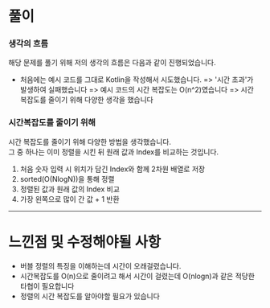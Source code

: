 # 풀이

### 생각의 흐름
해당 문제를 풀기 위해 저의 생각의 흐름은 다음과 같이 진행되었습니다.

- 처음에는 예시 코드를 그대로 Kotlin을 작성해서 시도했습니다.
=> '시간 초과'가 발생하여 실패했습니다
=> 예시 코드의 시간 복잡도는 O(n^2)였습니다
=> 시간 복잡도를 줄이기 위해 다양한 생각을 했습니다

### 시간복잡도를 줄이기 위해
시간 복잡도를 줄이기 위해 다양한 방법을 생각했습니다.<br>
그 중 하나는 이미 정렬을 시킨 뒤 원래 값과 Index를 비교하는 것입니다.<br>

1. 처음 숫자 입력 시 위치가 담긴 Index와 함께 2차원 배열로 저장
2. sorted(O(NlogN))을 통해 정렬
3. 정렬된 값과 원래 값의 Index 비교
4. 가장 왼쪽으로 많이 간 값 + 1 반환

---

# 느낀점 및 수정해야될 사항
- 버블 정렬의 특징을 이해하는데 시간이 오래걸렸습니다.
- 시간복잡도를 O(n)으로 줄이려고 해서 시간이 걸렸는데 O(nlogn)과 같은 적당한 타협이 필요합니다
- 정렬의 시간 복잡도를 알아야할 필요가 있습니다